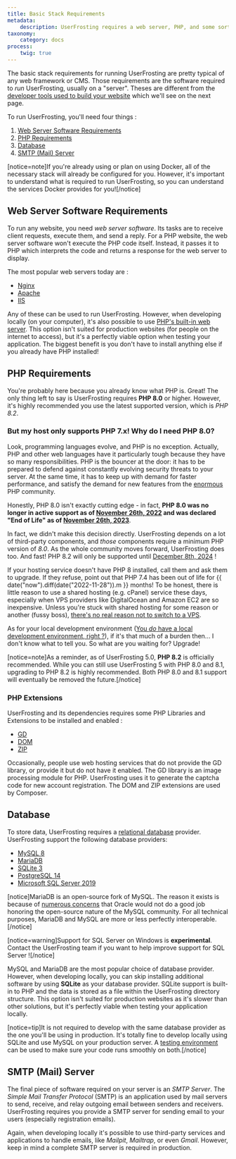 ```yaml
---
title: Basic Stack Requirements
metadata:
    description: UserFrosting requires a web server, PHP, and some sort of database.
taxonomy:
    category: docs
process:
    twig: true
---
```


The basic stack requirements for running UserFrosting are pretty typical of any web framework or CMS. Those requirements are the software required to _run_ UserFrosting, usually on a "server". Theses are different from the [developer tools used to build your website](/installation/requirements/essential-tools-for-php) which we'll see on the next page.

To run UserFrosting, you'll need four things :

1. [Web Server Software Requirements](#web-server-software-requirements)
2. [PHP Requirements](#php-requirements)
3. [Database](#database)
4. [SMTP (Mail) Server](#smtp-mail-server)

[notice=note]If you're already using or plan on using Docker, all of the necessary stack will already be configured for you. However, it's important to understand what is required to run UserFrosting, so you can understand the services Docker provides for you![/notice]

## Web Server Software Requirements

To run any website, you need *web server software*. Its tasks are to receive client requests, execute them, and send a reply. For a PHP website, the web server software won't execute the PHP code itself. Instead, it passes it to PHP which interprets the code and returns a response for the web server to display.

The most popular web servers today are : 

- [Nginx](https://www.nginx.com)
- [Apache](https://httpd.apache.org)
- [IIS](https://www.iis.net)

Any of these can be used to run UserFrosting. However, when developing locally (on your computer), it's also possible to use [PHP's built-in web server](https://www.php.net/manual/en/features.commandline.webserver.php). This option isn't suited for production websites (for people on the internet to access), but it's a perfectly viable option when testing your application. The biggest benefit is you don't have to install anything else if you already have PHP installed!

## PHP Requirements

You're probably here because you already know what PHP is. Great! The only thing left to say is UserFrosting requires **PHP 8.0** or higher. However, it's highly recommended you use the latest supported version, which is *PHP 8.2*.

### But my host only supports PHP 7.x! Why do I need PHP 8.0?

Look, programming languages evolve, and PHP is no exception. Actually, PHP and other web languages have it particularly tough because they have so many responsibilities. PHP is the bouncer at the door: it has to be prepared to defend against constantly evolving security threats to your server. At the same time, it has to keep up with demand for faster performance, and satisfy the demand for new features from the [enormous](https://w3techs.com/technologies/overview/programming_language/all) PHP community.

Honestly, PHP 8.0 isn't exactly cutting edge - in fact, **PHP 8.0 was no longer in active support as of [November 26th, 2022](http://php.net/supported-versions.php) and was declared "End of Life" as of [November 26th, 2023](http://php.net/supported-versions.php)**.

In fact, we didn't make this decision directly. UserFrosting depends on a lot of third-party components, and *those* components require a minimum PHP version of _8.0_. As the whole community moves forward, UserFrosting does too. And fast! PHP 8.2 will only be supported until [December 8th, 2024](http://php.net/supported-versions.php) !

If your hosting service doesn't have PHP 8 installed, call them and ask them to upgrade. If they refuse, point out that PHP 7.4 has been out of life for {{ date("now").diff(date("2022-11-28")).m }} months! To be honest, there is little reason to use a shared hosting (e.g. cPanel) service these days, especially when VPS providers like DigitalOcean and Amazon EC2 are so inexpensive. Unless you're stuck with shared hosting for some reason or another (fussy boss), [there's no real reason not to switch to a VPS](https://www.hostt.com/still-use-shared-hosting-theres-vps/).

As for your local development environment ([You _do_ have a local development environment, right ?](/background/develop-locally-serve-globally)), if it's that much of a burden then... I don't know what to tell you. So what are you waiting for? Upgrade!

[notice=note]As a reminder, as of UserFrosting 5.0, **PHP 8.2** is officially recommended. While you can still use UserFrosting 5 with PHP 8.0 and 8.1, upgrading to PHP 8.2 is highly recommended. Both PHP 8.0 and 8.1 support will eventually be removed the future.[/notice]

### PHP Extensions

UserFrosting and its dependencies requires some PHP Libraries and Extensions to be installed and enabled : 

- [GD](https://www.php.net/manual/en/book.image.php)
- [DOM](https://www.php.net/manual/en/book.dom.php)
- [ZIP](https://www.php.net/manual/en/book.zip.php)

Occasionally, people use web hosting services that do not provide the GD library, or provide it but do not have it enabled. The GD library is an image processing module for PHP. UserFrosting uses it to generate the captcha code for new account registration. The DOM and ZIP extensions are used by Composer.

## Database

To store data, UserFrosting requires a [relational database](https://www.techtarget.com/searchdatamanagement/definition/database) provider. UserFrosting support the following database providers:
- [MySQL 8](https://www.mysql.com/)
- [MariaDB](https://mariadb.org)
- [SQLite 3](https://www.sqlite.org/index.html)
- [PostgreSQL 14](https://www.postgresql.org)
- [Microsoft SQL Server 2019](https://en.wikipedia.org/wiki/Microsoft_SQL_Server)

[notice]MariaDB is an open-source fork of MySQL. The reason it exists is because of [numerous concerns](https://www2.computerworld.com.au/article/457551/dead_database_walking_mysql_creator_why_future_belongs_mariadb/) that Oracle would not do a good job honoring the open-source nature of the MySQL community. For all technical purposes, MariaDB and MySQL are more or less perfectly interoperable.[/notice]

[notice=warning]Support for SQL Server on Windows is **experimental**. Contact the UserFrosting team if you want to help improve support for SQL Server ![/notice]

MySQL and MariaDB are the most popular choice of database provider. However, when developing locally, you can skip installing additional software by using **SQLite** as your database provider. SQLite support is built-in to PHP and the data is stored as a file within the UserFrosting directory structure. This option isn't suited for production websites as it's slower than other solutions, but it's perfectly viable when testing your application locally.

[notice=tip]It is not required to develop with the same database provider as the one you'll be using in production. It's totally fine to develop locally using SQLite and use MySQL on your production server. A [testing environment](/testing) can be used to make sure your code runs smoothly on both.[/notice]

## SMTP (Mail) Server

The final piece of software required on your server is an *SMTP Server*. The *Simple Mail Transfer Protocol* (SMTP) is an application used by mail servers to send, receive, and relay outgoing email between senders and receivers. UserFrosting requires you provide a SMTP server for sending email to your users (especially registration emails).

Again, when developing locally it's possible to use third-party services and applications to handle emails, like *Mailpit*, *Mailtrap*, or even *Gmail*. However, keep in mind a complete SMTP server is required in production.
